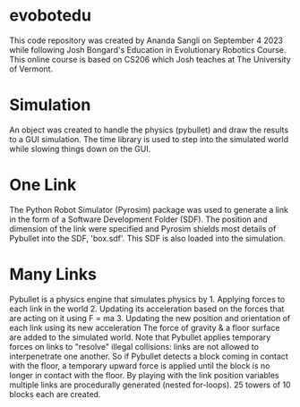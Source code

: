 # evobotedu
This code repository was created by Ananda Sangli on September 4 2023 while following Josh Bongard's Education in Evolutionary Robotics Course. This online course is based on CS206 which Josh teaches at The University of Vermont.
# Simulation
An object was created to handle the physics (pybullet) and draw the results to a GUI simulation. The time library is used to step into the simulated world while slowing things down on the GUI.
# One Link
The Python Robot Simulator (Pyrosim) package was used to generate a link in the form of a Software Development Folder (SDF). The position and dimension of the link were specified and Pyrosim shields most details of Pybullet into the SDF, 'box.sdf'. This SDF is also loaded into the simulation.
# Many Links
Pybullet is a physics engine that simulates physics by
    1. Applying forces to each link in the world
    2. Updating its acceleration based on the forces that are acting on it using F = ma
    3. Updating the new position and orientation of each link using its new acceleration
The force of gravity & a floor surface are added to the simulated world. Note that Pybullet applies temporary forces on links to "resolve" illegal collisions: links are not allowed to interpenetrate one another. So if Pybullet detects a block coming in contact with the floor, a temporary upward force is applied until the block is no longer in contact with the floor. By playing with the link position variables multiple links are procedurally generated (nested for-loops). 25 towers of 10 blocks each are created.